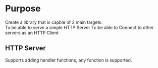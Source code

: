 # Purpose

Create a library that is capble of 2 main targets. \
To be able to serve a simple HTTP Server 
To be able to Connect to other servers as an HTTP Client

## HTTP Server
Supports adding handler functions, any function is supported.


